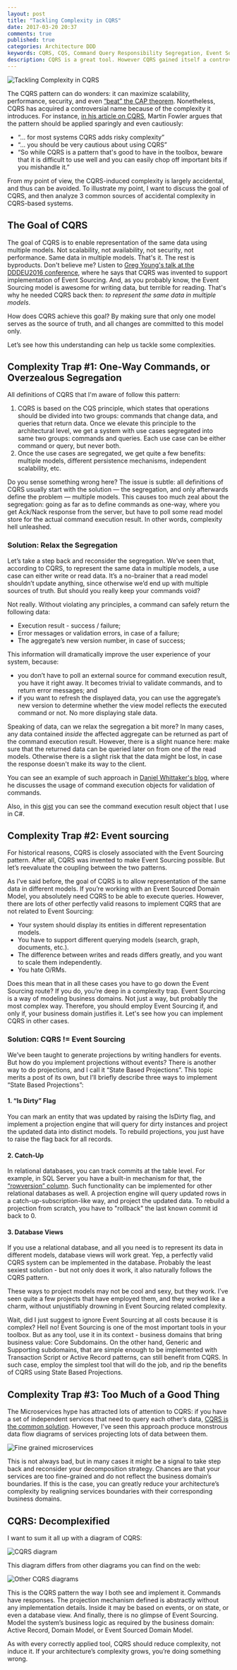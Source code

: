```yaml
---
layout: post
title: "Tackling Complexity in CQRS"
date: 2017-03-20 20:37
comments: true
published: true
categories: Architecture DDD
keywords: CQRS, CQS, Command Query Responsibility Segregation, Event Sourcing, Complexity, Beginners, Domain-Driven Design, DDD, DDDesign, software, architecture, methodology, bounded context, ubiquitous language, patterns, domain model
description: CQRS is a great tool. However CQRS gained itself a controversial name because of the complexity it introduces. In this post I want to show why this complexity is accidental, and 3 ways to tackle it
---
```


<img src="{{ root_url }}/images/cqrs/title-img.jpg" alt="Tackling Complexity in CQRS" />

The CQRS pattern can do wonders: it can maximize scalability, performance, security, and even [“beat” the CAP theorem](http://codebetter.com/gregyoung/2010/02/20/cqrs-and-cap-theorem/). Nonetheless, CQRS has acquired a controversial name because of the complexity it introduces. For instance, [in his article on CQRS](https://martinfowler.com/bliki/CQRS.html), Martin Fowler argues that the pattern should be applied sparingly and even cautiously:

* “… for most systems CQRS adds risky complexity”
* “… you should be very cautious about using CQRS”
* “So while CQRS is a pattern that's good to have in the toolbox, beware that it is difficult to use well and you can easily chop off important bits if you mishandle it.”

From my point of view, the CQRS-induced complexity is largely accidental, and thus can be avoided. To illustrate my point, I want to discuss the goal of CQRS, and then analyze 3 common sources of accidental complexity in CQRS-based systems.

<!-- more -->

## The Goal of CQRS
The goal of CQRS is to enable representation of the same data using multiple models. Not scalability, not availability, not security, not performance. Same data in multiple models. That's it. The rest is byproducts. Don't believe me? Listen to [Greg Young's talk at the DDDEU2016 conference](https://youtu.be/LDW0QWie21s?t=448), where he says that CQRS was invented to support implementation of Event Sourcing. And, as you probably know, the Event Sourcing model is awesome for writing data, but terrible for reading. That's why he needed CQRS back then: *to represent the same data in multiple models*.

How does CQRS achieve this goal? By making sure that only one model serves as the source of truth, and all changes are committed to this model only.

Let’s see how this understanding can help us tackle some complexities.

## Complexity Trap #1: One-Way Commands, or Overzealous Segregation

All definitions of CQRS that I'm aware of follow this pattern:

1. CQRS is based on the CQS principle, which states that operations should be divided into two groups: commands that change data, and queries that return data. Once we elevate this principle to the architectural level, we get a system with use cases segregated into same two groups: commands and queries. Each use case can be either command or query, but never both.
2. Once the use cases are segregated, we get quite a few benefits: multiple models, different persistence mechanisms, independent scalability, etc. 

Do you sense something wrong here? The issue is subtle: all definitions of CQRS usually start with the solution — the segregation, and only afterwards define the problem — multiple models. This causes too much zeal about the segregation: going as far as to define commands as one-way, where you get Ack/Nack response from the server, but have to poll some read model store for the actual command execution result. In other words, complexity hell unleashed.

### Solution: Relax the Segregation
Let’s take a step back and reconsider the segregation. We’ve seen that, according to CQRS, to represent the same data in multiple models, a use case can either write or read data. It’s a no-brainer that a read model shouldn’t update anything, since otherwise we’d end up with multiple sources of truth. But should you really keep your commands void?

Not really. Without violating any principles, a command can safely return the following data:

* Execution result - success / failure;
* Error messages or validation errors, in case of a failure;
* The aggregate’s new version number, in case of success;

This information will dramatically improve the user experience of your system, because:

* you don’t have to poll an external source for command execution result, you have it right away. It becomes trivial to validate commands, and to return error messages; and
* if you want to refresh the displayed data, you can use the aggregate’s new version to determine whether the view model reflects the executed command or not. No more displaying stale data.

Speaking of data, can we relax the segregation a bit more? In many cases, any data contained *inside* the affected aggregate can be returned as part of the command execution result. However, there is a slight nuance here: make sure that the returned data can be queried later on from one of the read models. Otherwise there is a slight risk that the data might be lost, in case the response doesn't make its way to the client.

You can see an example of such approach in [Daniel Whittaker's blog](http://danielwhittaker.me/2016/04/20/how-to-validate-commands-in-a-cqrs-application/), where he discusses the usage of command execution objects for validation of commands.

Also, in this [gist](https://gist.github.com/vladikk/86da55d0eb09d7a291b9f9a5b406f2c9) you can see the command execution result object that I use in C#. 

## Complexity Trap #2: Event sourcing
For historical reasons, CQRS is closely associated with the Event Sourcing pattern. After all, CQRS was invented to make Event Sourcing possible. But let’s reevaluate the coupling between the two patterns.

As I’ve said before, the goal of CQRS is to allow representation of the same data in different models. If you’re working with an Event Sourced Domain Model, you absolutely need CQRS to be able to execute queries. However, there are lots of other perfectly valid reasons to implement CQRS that are not related to Event Sourcing:

* Your system should display its entities in different representation models.
* You have to support different querying models (search, graph, documents, etc.).
* The difference between writes and reads differs greatly, and you want to scale them independently.
* You hate O/RMs.

Does this mean that in all these cases you have to go down the Event Sourcing route? If you do, you’re deep in a complexity trap. Event Sourcing is a way of modeling business domains. Not just a way, but probably the most complex way. Therefore, you should employ Event Sourcing if, and only if, your business domain justifies it. Let's see how you can implement CQRS in other cases.

### Solution: CQRS != Event Sourcing
We’ve been taught to generate projections by writing handlers for events. But how do you implement projections without events? There is another way to do projections, and I call it “State Based Projections”. This topic merits a post of its own, but I’ll briefly describe three ways to implement “State Based Projections”:

#### 1. “Is Dirty” Flag
You can mark an entity that was updated by raising the IsDirty flag, and implement a projection engine that will query for dirty instances and project the updated data into distinct models. To rebuild projections, you just have to raise the flag back for all records.

#### 2. Catch-Up
In relational databases, you can track commits at the table level. For example, in SQL Server you have a built-in mechanism for that, the [“rowversion” column](https://msdn.microsoft.com/en-us/library/ms182776.aspx). Such functionality can be implemented for other relational databases as well. A projection engine will query updated rows in a catch-up-subscription-like way, and project the updated data. To rebuild a projection from scratch, you have to "rollback" the last known commit id back to 0.

#### 3. Database Views
If you use a relational database, and all you need is to represent its data in different models, database views will work great. Yep, a perfectly valid CQRS system can be implemented in the database. Probably the least sexiest solution - but not only does it work, it also naturally follows the CQRS pattern.

These ways to project models may not be cool and sexy, but they work. I’ve seen quite a few projects that have employed them, and they worked like a charm, without unjustifiably drowning in Event Sourcing related complexity.

Wait, did I just suggest to ignore Event Sourcing at all costs because it is complex? Hell no! Event Sourcing is one of the most important tools in  your toolbox. But as any tool, use it in its context - business domains that bring business value: Core Subdomains. On the other hand, Generic and Supporting subdomains, that are simple enough to be implemented with Transaction Script or Active Record patterns, can still benefit from CQRS. In such case, employ the simplest tool that will do the job, and rip the benefits of CQRS using State Based Projections.

## Complexity Trap #3: Too Much of a Good Thing
The Microservices hype has attracted lots of attention to CQRS: if you have a set of independent services that need to query each other’s data, [CQRS is the common solution](https://www.ibm.com/developerworks/cloud/library/cl-build-app-using-microservices-and-cqrs-trs/). However, I’ve seen this approach produce monstrous data flow diagrams of services projecting lots of data between them.

<img src="{{ root_url }}/images/cqrs/microservices.jpg" alt="Fine grained microservices" />

This is not always bad, but in many cases it might be a signal to take step back and reconsider your decomposition strategy. Chances are that your services are too fine-grained and do not reflect the business domain’s boundaries. If this is the case, you can greatly reduce your architecture’s complexity by realigning services boundaries with their corresponding business domains.

## CQRS: Decomplexified
I want to sum it all up with a diagram of CQRS:

<img src="{{ root_url }}/images/cqrs/cqrs-diagram.png" alt="CQRS diagram" />

This diagram differs from other diagrams you can find on the web:

<img src="{{ root_url }}/images/cqrs/google-cqrs.png" alt="Other CQRS diagrams" />

This is the CQRS pattern the way I both see and implement it. Commands have responses. The projection mechanism defined is abstractly without any implementation details. Inside it may be based on events, or on state, or even a database view. And finally, there  is no glimpse of Event Sourcing. Model the system’s business logic as required by the business domain: Active Record, Domain Model, or Event Sourced Domain Model.

As with every correctly applied tool, CQRS should reduce complexity, not induce it. If your architecture’s complexity grows, you’re doing something wrong.